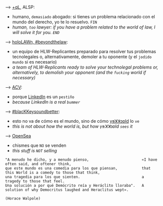 
--> [+qL](https://www.manuelastillero.com), ALSP:
* humano, `demasiado` abogado: si tienes un problema relacionado con el mundo del derecho, yo te lo resuelvo. `FIN`
* _human, `too` lawyer: if you have a problem related to the world of law, I will solve it for you. `END`_

--> [holoLAWn, #beyondthelaw](https://www.hololawn.io):
* un equipo de HLW-Replicantes preparado para resolver tus problemas tecnolegales o, alternativamente, demoler a tu oponente (y el `jodido mundo` si es necesario)
* _a team of HLW-Replicants ready to solve your technolegal problems or, alternatively, to demolish your opponent (and the `fucking` world if necessary)_

--> [ACV](https://read.cv/mastillerof):
* porque [LinkedIn](https://www.linkedin.com/in/manuelastillero) es un `pestiño`
* _because LinkedIn is a real `bummer`_

--> [#blacKKeysoundbetter](https://www.youtube.com/@blackkeysoundbetter):
* esto no va de cómo es el mundo, sino de cómo [γɘꓘꓘɔɒld](https://twitter.com/21213KK525) lo `ve`
* _this is not about how the world is, but how γɘꓘꓘɔɒld `sees` it_

--> [OpenSea](https://opensea.io/21213KK525)
* chismes que `NO` se venden
* _this stuff is `NOT` selling_

```
"A menudo he dicho, y a menudo pienso,                        «I have often said, and oftener think,
que este mundo es una comedia para los que piensan,           that this World is a comedy to those that think,
una tragedia para los que sienten.                            a tragedy to those that feel.
Una solución a por qué Demócrito reía y Heráclito lloraba".   A solution of why Democritus laughed and Heraclitus wept».

(Horace Walpole)
```
